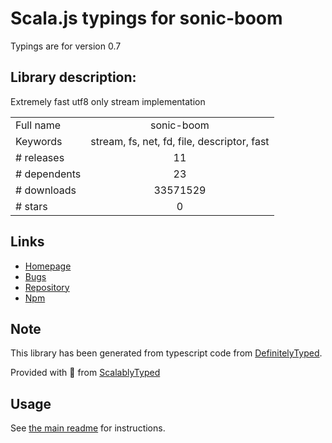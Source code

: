 
# Scala.js typings for sonic-boom

Typings are for version 0.7

## Library description:
Extremely fast utf8 only stream implementation

|                    |                 |
| ------------------ | :-------------: |
| Full name          | sonic-boom |
| Keywords           | stream, fs, net, fd, file, descriptor, fast |
| # releases         | 11 |
| # dependents       | 23 |
| # downloads        | 33571529 |
| # stars            | 0 |

## Links
- [Homepage](https://github.com/mcollina/sonic-boom#readme)
- [Bugs](https://github.com/mcollina/sonic-boom/issues)
- [Repository](https://github.com/mcollina/sonic-boom)
- [Npm](https://www.npmjs.com/package/sonic-boom)
    


## Note
This library has been generated from typescript code from [DefinitelyTyped](https://definitelytyped.org).

Provided with :purple_heart: from [ScalablyTyped](https://github.com/oyvindberg/ScalablyTyped)

## Usage
See [the main readme](../../readme.md) for instructions.


